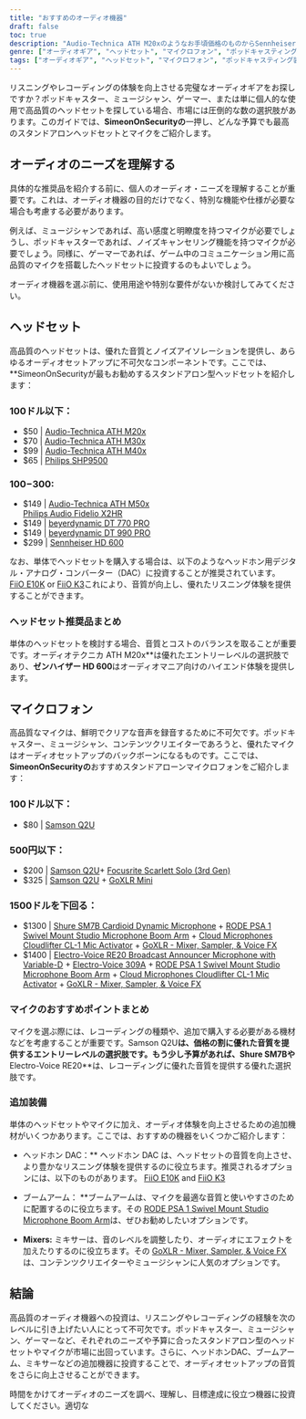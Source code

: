 ```yaml
---
title: "おすすめのオーディオ機器"
draft: false
toc: true
description: "Audio-Technica ATH M20xのようなお手頃価格のものからSennheiser HD 600のようなハイエンド製品まで、SimeonOnSecurityの総合ガイドで、最高のスタンドアローンヘッドセットとマイクロホンをご覧ください。"
genre: ["オーディオギア", "ヘッドセット", "マイクロフォン", "ポッドキャスティング機器", "音楽用レコーディングギア", "ゲーミングヘッドセット", "オーディオアクセサリー", "プロフェッショナルオーディオギア", "バジェットオーディオギア", "音響機器"]
tags: ["オーディオギア", "ヘッドセット", "マイクロフォン", "ポッドキャスティング装置", "おんがくそうち", "ゲーミングヘッドセット", "オーディオアクセサリー", "プロオーディオ機器", "バジェットオーディオギア", "音響機器", "オーディオテクニカ ATH M20x", "オーディオテクニカ ATH M30x", "オーディオテクニカ ATH M40x", "フィリップス SHP9500", "オーディオテクニカ ATH M50x", "フィリップスオーディオ Fidelio X2HR", "ベイヤーダイナミック DT 770 PRO", "ベイヤーダイナミック DT 990 PRO", "ゼンハイザーHD 600", "サムソンQ2U", "フォーカスライト スカーレット・ソロ", "GoXLR Mini", "シュアー SM7B", "RODE PSA 1", "クラウドマイクロフォン クラウドリフター CL-1", "エレクトロボイス RE20", "エレクトロボイス 309A", "ヘッドホンDAC", "ブームアーム", "ミキサー", "プロフェッショナルオーディオ機器", "ベストオーディオギアのおすすめ"]
---
```


リスニングやレコーディングの体験を向上させる完璧なオーディオギアをお探しですか？ポッドキャスター、ミュージシャン、ゲーマー、または単に個人的な使用で高品質のヘッドセットを探している場合、市場には圧倒的な数の選択肢があります。このガイドでは、**SimeonOnSecurityの**一押し、どんな予算でも最高のスタンドアロンヘッドセットとマイクをご紹介します。

## オーディオのニーズを理解する

具体的な推奨品を紹介する前に、個人のオーディオ・ニーズを理解することが重要です。これは、オーディオ機器の目的だけでなく、特別な機能や仕様が必要な場合も考慮する必要があります。

例えば、ミュージシャンであれば、高い感度と明瞭度を持つマイクが必要でしょうし、ポッドキャスターであれば、ノイズキャンセリング機能を持つマイクが必要でしょう。同様に、ゲーマーであれば、ゲーム中のコミュニケーション用に高品質のマイクを搭載したヘッドセットに投資するのもよいでしょう。

オーディオ機器を選ぶ前に、使用用途や特別な要件がないか検討してみてください。

## ヘッドセット

高品質のヘッドセットは、優れた音質とノイズアイソレーションを提供し、あらゆるオーディオセットアップに不可欠なコンポーネントです。ここでは、**SimeonOnSecurityが最もお勧めするスタンドアロン型ヘッドセットを紹介します：

### 100ドル以下：

- $50 | [Audio-Technica ATH M20x](https://amzn.to/2TVE252)
- $70 | [Audio-Technica ATH M30x](https://amzn.to/3aGF2Qs)
- $99 | [Audio-Technica ATH M40x](https://amzn.to/2RMkYDv)
- $65 | [Philips SHP9500](https://amzn.to/2RngkNb)

### $100-$300:

- $149 | [Audio-Technica ATH M50x](https://amzn.to/2GozWu9)        
 [Philips Audio Fidelio X2HR](https://amzn.to/2GozWu9)        
- $149 | [beyerdynamic DT 770 PRO](https://amzn.to/30P8jDY)     
- $149 | [beyerdynamic DT 990 PRO](https://amzn.to/37r9SdI)     
- $299 | [Sennheiser HD 600](https://amzn.to/30QLDDj)

なお、単体でヘッドセットを購入する場合は、以下のようなヘッドホン用デジタル・アナログ・コンバーター（DAC）に投資することが推奨されています。 [FiiO E10K](https://amzn.to/312xdQJ) or [FiiO K3](https://amzn.to/2uzpo8B)これにより、音質が向上し、優れたリスニング体験を提供することができます。

### ヘッドセット推奨品まとめ

単体のヘッドセットを検討する場合、音質とコストのバランスを取ることが重要です。オーディオテクニカ ATH M20x**は優れたエントリーレベルの選択肢であり、**ゼンハイザー HD 600**はオーディオマニア向けのハイエンド体験を提供します。

## マイクロフォン

高品質なマイクは、鮮明でクリアな音声を録音するために不可欠です。ポッドキャスター、ミュージシャン、コンテンツクリエイターであろうと、優れたマイクはオーディオセットアップのバックボーンになるものです。ここでは、**SimeonOnSecurityの**おすすめスタンドアローンマイクロフォンをご紹介します：

### 100ドル以下：

- $80 | [Samson Q2U](https://amzn.to/2GkpbZA)

### 500円以下：

- $200 | [Samson Q2U](https://amzn.to/2GkpbZA)+ [Focusrite Scarlett Solo (3rd Gen)](https://amzn.to/2ux8kA6)
- $325 | [Samson Q2U](https://amzn.to/2GkpbZA) + [GoXLR Mini](https://amzn.to/37oB6BC)

### 1500ドルを下回る：

- $1300 | [Shure SM7B Cardioid Dynamic Microphone](https://amzn.to/36m9Gel) + [RODE PSA 1 Swivel Mount Studio Microphone Boom Arm](https://amzn.to/2tFgUwY) + [Cloud Microphones Cloudlifter CL-1 Mic Activator](https://amzn.to/2TUBi7W) + [GoXLR - Mixer, Sampler, & Voice FX](https://amzn.to/2tOcQdF)
- $1400 | [Electro-Voice RE20 Broadcast Announcer Microphone with Variable-D](https://amzn.to/37s5uep)  + [Electro-Voice 309A](https://amzn.to/36mRhxV) + [RODE PSA 1 Swivel Mount Studio Microphone Boom Arm](https://amzn.to/2tFgUwY) + [Cloud Microphones Cloudlifter CL-1 Mic Activator](https://amzn.to/2TUBi7W) + [GoXLR - Mixer, Sampler, & Voice FX](https://amzn.to/2tOcQdF)

### マイクのおすすめポイントまとめ

マイクを選ぶ際には、レコーディングの種類や、追加で購入する必要がある機材などを考慮することが重要です。Samson Q2U**は、価格の割に優れた音質を提供するエントリーレベルの選択肢です。もう少し予算があれば、**Shure SM7B**や**Electro-Voice RE20**は、レコーディングに優れた音質を提供する優れた選択肢です。

### 追加装備

単体のヘッドセットやマイクに加え、オーディオ体験を向上させるための追加機材がいくつかあります。ここでは、おすすめの機器をいくつかご紹介します：

- ヘッドホン DAC：** ヘッドホン DAC は、ヘッドセットの音質を向上させ、より豊かなリスニング体験を提供するのに役立ちます。推奨されるオプションには、以下のものがあります。 [FiiO E10K](https://amzn.to/312xdQJ) and [FiiO K3](https://amzn.to/2uzpo8B)

- ブームアーム： **ブームアームは、マイクを最適な音質と使いやすさのために配置するのに役立ちます。その [RODE PSA 1 Swivel Mount Studio Microphone Boom Arm](https://amzn.to/2tFgUwY)は、ぜひお勧めしたいオプションです。

- **Mixers:** ミキサーは、音のレベルを調整したり、オーディオにエフェクトを加えたりするのに役立ちます。その [GoXLR - Mixer, Sampler, & Voice FX](https://amzn.to/2tOcQdF)は、コンテンツクリエイターやミュージシャンに人気のオプションです。

## 結論

高品質のオーディオ機器への投資は、リスニングやレコーディングの経験を次のレベルに引き上げたい人にとって不可欠です。ポッドキャスター、ミュージシャン、ゲーマーなど、それぞれのニーズや予算に合ったスタンドアロン型のヘッドセットやマイクが市場に出回っています。さらに、ヘッドホンDAC、ブームアーム、ミキサーなどの追加機器に投資することで、オーディオセットアップの音質をさらに向上させることができます。

時間をかけてオーディオのニーズを調べ、理解し、目標達成に役立つ機器に投資してください。適切な

